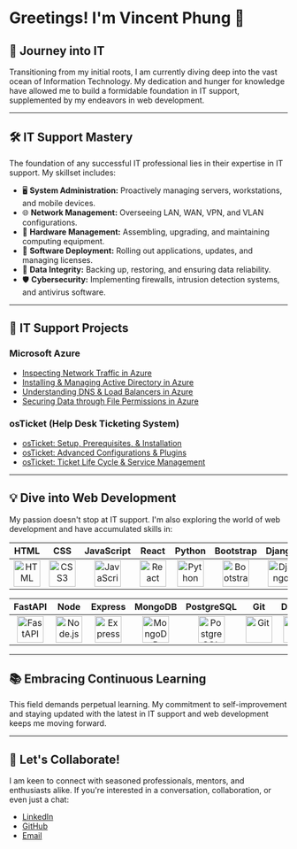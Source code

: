 # Greetings! I'm Vincent Phung 👋



## 🚀 Journey into IT

Transitioning from my initial roots, I am currently diving deep into the vast ocean of Information Technology. My dedication and hunger for knowledge have allowed me to build a formidable foundation in IT support, supplemented by my endeavors in web development.

---

## 🛠️ IT Support Mastery

The foundation of any successful IT professional lies in their expertise in IT support. My skillset includes:

- 🖥️ **System Administration:** Proactively managing servers, workstations, and mobile devices.
- 🌐 **Network Management:** Overseeing LAN, WAN, VPN, and VLAN configurations.
- 🔩 **Hardware Management:** Assembling, upgrading, and maintaining computing equipment.
- 💽 **Software Deployment:** Rolling out applications, updates, and managing licenses.
- 💾 **Data Integrity:** Backing up, restoring, and ensuring data reliability.
- 🛡️ **Cybersecurity:** Implementing firewalls, intrusion detection systems, and antivirus software.

---

## 📜 IT Support Projects

### Microsoft Azure
- [Inspecting Network Traffic in Azure](https://github.com/ErnestoAPantoja/azure-network-protocols)
- [Installing & Managing Active Directory in Azure](https://github.com/ErnestoAPantoja/install-ad)
- [Understanding DNS & Load Balancers in Azure](https://github.com/ErnestoAPantoja/intuition-dns)
- [Securing Data through File Permissions in Azure](https://github.com/ErnestoAPantoja/file-permissions)

### osTicket (Help Desk Ticketing System)
- [osTicket: Setup, Prerequisites, & Installation](https://github.com/ErnestoAPantoja/osticket-prereqs)
- [osTicket: Advanced Configurations & Plugins](https://github.com/ErnestoAPantoja/post-install-config)
- [osTicket: Ticket Life Cycle & Service Management](https://github.com/ErnestoAPantoja/ticket-lifecycle)

---

## 💡 Dive into Web Development

My passion doesn't stop at IT support. I'm also exploring the world of web development and have accumulated skills in:

| HTML | CSS | JavaScript | React | Python | Bootstrap | Django |
| :---: | :---: | :---: | :---: | :---: | :---: | :---: |
| [<img src="https://cdn.jsdelivr.net/gh/devicons/devicon/icons/html5/html5-plain.svg" width="48" height="48" alt="HTML"/>](#) | [<img src="https://cdn.jsdelivr.net/gh/devicons/devicon/icons/css3/css3-plain.svg" width="48" height="48" alt="CSS3"/>](#) | [<img src="https://cdn.jsdelivr.net/gh/devicons/devicon/icons/javascript/javascript-plain.svg" width="48" height="48" alt="JavaScript"/>](#) | [<img src="https://cdn.jsdelivr.net/gh/devicons/devicon/icons/react/react-original.svg" width="48" height="48" alt="React"/>](#) | [<img src="https://cdn.jsdelivr.net/gh/devicons/devicon/icons/python/python-original.svg" width="48" height="48" alt="Python"/>](#) | [<img src="https://cdn.jsdelivr.net/gh/devicons/devicon/icons/bootstrap/bootstrap-plain.svg" width="48" height="48" alt="Bootstrap"/>](#) | [<img src="https://devicon-website.vercel.app/api/django/plain-wordmark.svg" width="48" height="48" alt="Django"/>](#) |

| FastAPI | Node | Express | MongoDB | PostgreSQL | Git | Docker |
| :---: | :---: | :---: | :---: | :---: | :---: | :---: |
| [<img src="https://cdn.jsdelivr.net/gh/devicons/devicon/icons/fastapi/fastapi-original.svg" width="48" height="48" alt="FastAPI"/>](#) | [<img src="https://cdn.jsdelivr.net/gh/devicons/devicon/icons/nodejs/nodejs-original.svg" width="48" height="48" alt="Node.js"/>](#) | [<img src="https://cdn.jsdelivr.net/gh/devicons/devicon/icons/express/express-original.svg" width="48" height="48" alt="Express"/>](#) | [<img src="https://cdn.jsdelivr.net/gh/devicons/devicon/icons/mongodb/mongodb-original.svg" width="48" height="48" alt="MongoDB"/>](#) | [<img src="https://cdn.jsdelivr.net/gh/devicons/devicon/icons/postgresql/postgresql-original.svg" width="48" height="48" alt="PostgreSQL"/>](#) | [<img src="https://cdn.jsdelivr.net/gh/devicons/devicon/icons/git/git-original.svg" width="48" height="48" alt="Git"/>](#) | [<img src="https://cdn.jsdelivr.net/gh/devicons/devicon/icons/docker/docker-original-wordmark.svg" width="48" height="48" alt="Docker"/>](#) |



---

## 📚 Embracing Continuous Learning

This field demands perpetual learning. My commitment to self-improvement and staying updated with the latest in IT support and web development keeps me moving forward.

---

## 🤝 Let's Collaborate!

I am keen to connect with seasoned professionals, mentors, and enthusiasts alike. If you're interested in a conversation, collaboration, or even just a chat:

- [LinkedIn](https://www.linkedin.com/in/vincenthphung)
- [GitHub](https://github.com/vincenthphung)
- [Email](mailto:vincent.h.phung@gmail.com)

